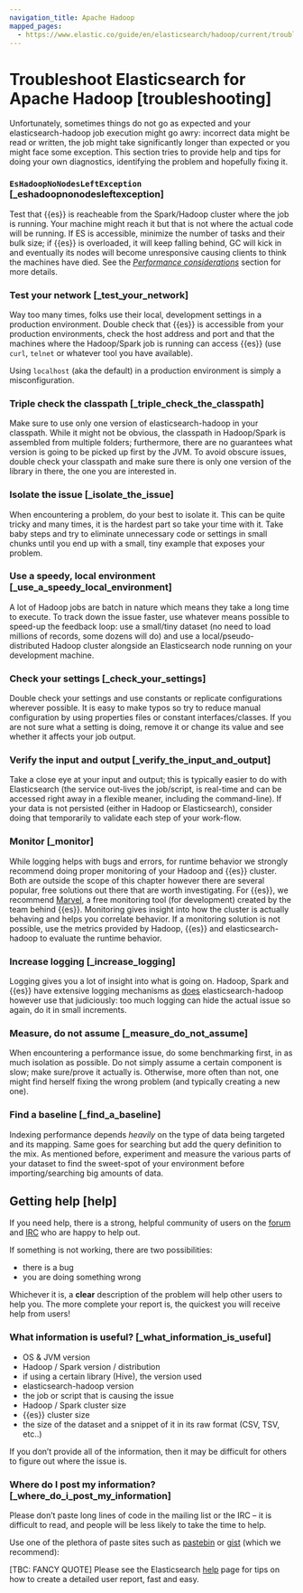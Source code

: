 ```yaml
---
navigation_title: Apache Hadoop
mapped_pages:
  - https://www.elastic.co/guide/en/elasticsearch/hadoop/current/troubleshooting.html
---
```


# Troubleshoot Elasticsearch for Apache Hadoop [troubleshooting]

Unfortunately, sometimes things do not go as expected and your elasticsearch-hadoop job execution might go awry: incorrect data might be read or written, the job might take significantly longer than expected or you might face some exception. This section tries to provide help and tips for doing your own diagnostics, identifying the problem and hopefully fixing it.


### `EsHadoopNoNodesLeftException` [_eshadoopnonodesleftexception] 

Test that {{es}} is reacheable from the Spark/Hadoop cluster where the job is running. Your machine might reach it but that is not where the actual code will be running. If ES is accessible, minimize the number of tasks and their bulk size; if {{es}} is overloaded, it will keep falling behind, GC will kick in and eventually its nodes will become unresponsive causing clients to think the machines have died. See the [*Performance considerations*](elasticsearch-hadoop://docs/reference/ingestion-tools/elasticsearch-hadoop/performance-considerations.md) section for more details.


### Test your network [_test_your_network] 

Way too many times, folks use their local, development settings in a production environment. Double check that {{es}} is accessible from your production environments, check the host address and port and that the machines where the Hadoop/Spark job is running can access {{es}} (use `curl`, `telnet` or whatever tool you have available).

Using `localhost` (aka the default) in a production environment is simply a misconfiguration.


### Triple check the classpath [_triple_check_the_classpath] 

Make sure to use only one version of elasticsearch-hadoop in your classpath. While it might not be obvious, the classpath in Hadoop/Spark is assembled from multiple folders; furthermore, there are no guarantees what version is going to be picked up first by the JVM. To avoid obscure issues, double check your classpath and make sure there is only one version of the library in there, the one you are interested in.


### Isolate the issue [_isolate_the_issue] 

When encountering a problem, do your best to isolate it. This can be quite tricky and many times, it is the hardest part so take your time with it. Take baby steps and try to eliminate unnecessary code or settings in small chunks until you end up with a small, tiny example that exposes your problem.


### Use a speedy, local environment [_use_a_speedy_local_environment] 

A lot of Hadoop jobs are batch in nature which means they take a long time to execute. To track down the issue faster, use whatever means possible to speed-up the feedback loop: use a small/tiny dataset (no need to load millions of records, some dozens will do) and use a local/pseudo-distributed Hadoop cluster alongside an Elasticsearch node running on your development machine.


### Check your settings [_check_your_settings] 

Double check your settings and use constants or replicate configurations wherever possible. It is easy to make typos so try to reduce manual configuration by using properties files or constant interfaces/classes. If you are not sure what a setting is doing, remove it or change its value and see whether it affects your job output.


### Verify the input and output [_verify_the_input_and_output] 

Take a close eye at your input and output; this is typically easier to do with Elasticsearch (the service out-lives the job/script, is real-time and can be accessed right away in a flexible meaner, including the command-line). If your data is not persisted (either in Hadoop or Elasticsearch), consider doing that temporarily to validate each step of your work-flow.


### Monitor [_monitor] 

While logging helps with bugs and errors, for runtime behavior we strongly recommend doing proper monitoring of your Hadoop and {{es}} cluster. Both are outside the scope of this chapter however there are several popular, free solutions out there that are worth investigating. For {{es}}, we recommend [Marvel](https://www.elastic.co/products/marvel), a free monitoring tool (for development) created by the team behind {{es}}. Monitoring gives insight into how the cluster is actually behaving and helps you correlate behavior. If a monitoring solution is not possible, use the metrics provided by Hadoop, {{es}} and elasticsearch-hadoop to evaluate the runtime behavior.


### Increase logging [_increase_logging] 

Logging gives you a lot of insight into what is going on. Hadoop, Spark and {{es}} have extensive logging mechanisms as [does](elasticsearch-hadoop://docs/reference/ingestion-tools/elasticsearch-hadoop/logging.md) elasticsearch-hadoop however use that judiciously: too much logging can hide the actual issue so again, do it in small increments.


### Measure, do not assume [_measure_do_not_assume] 

When encountering a performance issue, do some benchmarking first, in as much isolation as possible. Do not simply assume a certain component is slow; make sure/prove it actually is. Otherwise, more often than not, one might find herself fixing the wrong problem (and typically creating a new one).


### Find a baseline [_find_a_baseline] 

Indexing performance depends *heavily* on the type of data being targeted and its mapping. Same goes for searching but add the query definition to the mix. As mentioned before, experiment and measure the various parts of your dataset to find the sweet-spot of your environment before importing/searching big amounts of data.

## Getting help [help]

If you need help, there is a strong, helpful community of users on the [forum](https://discuss.elastic.co/c/elasticsearch-and-hadoop) and [IRC](http://www.elastic.co/community/) who are happy to help out.

If something is not working, there are two possibilities:

* there is a bug
* you are doing something wrong

Whichever it is, a **clear** description of the problem will help other users to help you. The more complete your report is, the quickest you will receive help from users!


### What information is useful? [_what_information_is_useful] 

* OS & JVM version
* Hadoop / Spark version / distribution
* if using a certain library (Hive), the version used
* elasticsearch-hadoop version
* the job or script that is causing the issue
* Hadoop / Spark cluster size
* {{es}} cluster size
* the size of the dataset and a snippet of it in its raw format (CSV, TSV, etc..)

If you don’t provide all of the information, then it may be difficult for others to figure out where the issue is.


### Where do I post my information? [_where_do_i_post_my_information] 

Please don’t paste long lines of code in the mailing list or the IRC – it is difficult to read, and people will be less likely to take the time to help.

Use one of the plethora of paste sites such as [pastebin](http://pastebin.com/) or [gist](http://gist.github.com/gists) (which we recommend):

[TBC: FANCY QUOTE]
Please see the Elasticsearch [help](http://www.elastic.co/help/) page for tips on how to create a detailed user report, fast and easy.


